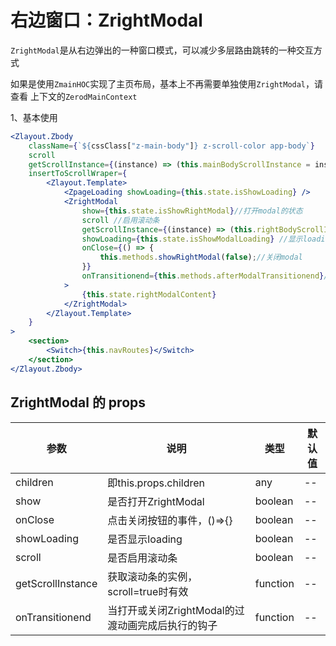 # 右边窗口：ZrightModal

`ZrightModal`是从右边弹出的一种窗口模式，可以减少多层路由跳转的一种交互方式

如果是使用`ZmainHOC`实现了主页布局，基本上不再需要单独使用`ZrightModal`，请查看 上下文的`ZerodMainContext`

1、基本使用

<div class="z-demo-box" data-render="demo1" data-title="以下是截取了`ZmainHOC `中使用`Zlayout.Zbody + ZrightModal`的部分代码展示"></div>

```jsx
<Zlayout.Zbody
	className={`${cssClass["z-main-body"]} z-scroll-color app-body`}
	scroll
	getScrollInstance={(instance) => (this.mainBodyScrollInstance = instance)}
	insertToScrollWraper={
		<Zlayout.Template>
			<ZpageLoading showLoading={this.state.isShowLoading} />
			<ZrightModal
				show={this.state.isShowRightModal}//打开modal的状态
				scroll //启用滚动条
				getScrollInstance={(instance) => (this.rightBodyScrollInstance = instance)}//获取滚动条实例
				showLoading={this.state.isShowModalLoading} //显示loading的状态
				onClose={() => {
					this.methods.showRightModal(false);//关闭modal
				}}
				onTransitionend={this.methods.afterModalTransitionend}//modal过渡动画执行完之后
			>
				{this.state.rightModalContent}
			</ZrightModal>
		</Zlayout.Template>
	}
>
	<section>
		<Switch>{this.navRoutes}</Switch>
	</section>
</Zlayout.Zbody>
```

## ZrightModal 的 props

<table>
	<thead>
		<tr>
			<th>参数</th>
			<th>说明</th>
			<th>类型</th>
			<th>默认值</th>
		</tr>
	</thead>
	<tbody>
    	<tr>
			<td>children</td>
			<td>即this.props.children</td>
			<td>any</td>
			<td>--</td>
		</tr>
		<tr>
			<td>show</td>
			<td>是否打开ZrightModal</td>
			<td>boolean</td>
			<td>--</td>
		</tr>
		<tr>
			<td>onClose</td>
			<td>点击关闭按钮的事件，()=>{}</td>
			<td>boolean</td>
			<td>--</td>
		</tr>
		<tr>
			<td>showLoading</td>
			<td>是否显示loading</td>
			<td>boolean</td>
			<td>--</td>
		</tr>
		<tr>
			<td>scroll</td>
			<td>是否启用滚动条</td>
			<td>boolean</td>
			<td>--</td>
		</tr>
		<tr>
			<td>getScrollInstance</td>
			<td>获取滚动条的实例，scroll=true时有效</td>
			<td>function</td>
			<td>--</td>
		</tr>
        <tr>
			<td>onTransitionend</td>
			<td>当打开或关闭ZrightModal的过渡动画完成后执行的钩子</td>
			<td>function</td>
			<td>--</td>
		</tr>
	</tbody>
</table>
